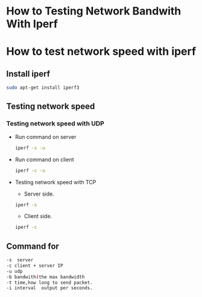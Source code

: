 # How to Testing Network Bandwith With Iperf


# How to test network speed with iperf

## Install iperf

``` bash
sudo apt-get install iperf3
```

## Testing network speed

### Testing network speed with UDP

* Run command on server
  
  ```bash
  iperf -s -u
  ```
  
* Run command on client
  
  ```bash
  iperf -c -u
  ```
  
* Testing network speed with TCP

	* Server side.

  ``` bash 
  iperf -s
  ```

  * Client side.
  
  ``` bash
  iperf -c
  ``` 
 

## Command for

   ``` bash
  -s  server
  -c client + server IP
  -u udp
  -b bandwith(the max bandwidth
  -t time,how long to send packet.
  -i interval  output per seconds.
  ```

